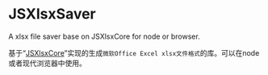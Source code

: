 # JSXlsxSaver
A xlsx file saver base on JSXlsxCore for node or browser.

基于“[JSXlsxCore](https://github.com/jifengg/JSXlsxCore)”实现的生成`微软Office Excel xlsx文件格式`的库。可以在node或者现代浏览器中使用。

